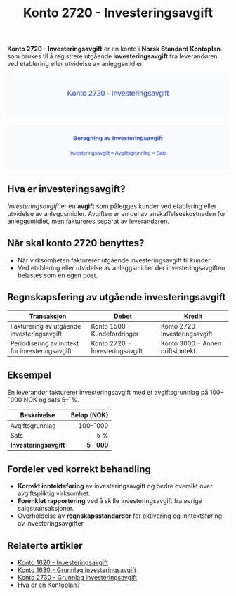 ﻿---
title: "Konto 2720 - Investeringsavgift"
seoTitle: "2720-investeringsavgift"
description: '**Konto 2720 - Investeringsavgift** er en konto i **Norsk Standard Kontoplan** som brukes til å registrere utgående **investeringsavgift** fra leverandøren v...'
---

**Konto 2720 - Investeringsavgift** er en konto i **Norsk Standard Kontoplan** som brukes til å registrere utgående **investeringsavgift** fra leverandøren ved etablering eller utvidelse av anleggsmidler.

![Illustrasjon av konto 2720 Investeringsavgift](2720-investeringsavgift-image.svg)

![Beregning av Investeringsavgift](2720-investeringsavgift-beregning.svg)

## Hva er investeringsavgift?

*Investeringsavgift* er en **avgift** som pålegges kunder ved etablering eller utvidelse av anleggsmidler. Avgiften er en del av anskaffelseskostnaden for anleggsmidlet, men faktureres separat av leverandøren.

## Når skal konto 2720 benyttes?

* Når virksomheten fakturerer utgående investeringsavgift til kunder.
* Ved etablering eller utvidelse av anleggsmidler der investeringsavgiften belastes som en egen post.

## Regnskapsføring av utgående investeringsavgift

| Transaksjon                                  | Debet                                       | Kredit                                |
|----------------------------------------------|---------------------------------------------|---------------------------------------|
| Fakturering av utgående investeringsavgift   | Konto 1500 - Kundefordringer                | Konto 2720 - Investeringsavgift       |
| Periodisering av inntekt for investeringsavgift | Konto 2720 - Investeringsavgift            | Konto 3000 - Annen driftsinntekt      |

## Eksempel

En leverandør fakturerer investeringsavgift med et avgiftsgrunnlag på 100–¯000 NOK og sats 5–¯%.

| Beskrivelse           | Beløp (NOK)    |
|-----------------------|---------------:|
| Avgiftsgrunnlag       |        100–¯000 |
| Sats                  | 5 %            |
| **Investeringsavgift** | **5–¯000**     |

## Fordeler ved korrekt behandling

* **Korrekt inntektsføring** av investeringsavgift og bedre oversikt over avgiftspliktig virksomhet.
* **Forenklet rapportering** ved å skille investeringsavgift fra øvrige salgstransaksjoner.
* Overholdelse av **regnskapsstandarder** for aktivering og inntektsføring av investeringsavgifter.

## Relaterte artikler

* [Konto 1620 - Investeringsavgift](/blogs/kontoplan/1620-investeringsavgift "Konto 1620 - Investeringsavgift")
* [Konto 1630 - Grunnlag investeringsavgift](/blogs/kontoplan/1630-grunnlag-investeringsavgift "Konto 1630 - Grunnlag investeringsavgift")
* [Konto 2730 - Grunnlag investeringsavgift](/blogs/kontoplan/2730-grunnlag-investeringsavgift "Konto 2730 - Grunnlag investeringsavgift")
* [Hva er en Kontoplan?](/blogs/regnskap/hva-er-kontoplan "Hva er en Kontoplan? Komplett Guide til Kontoplaner i Norsk Regnskap")






